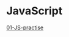 # JavaScript

[01-JS-practise](https://wenling7777777.github.io/JavaScript/01-JS-practise/index.html)

